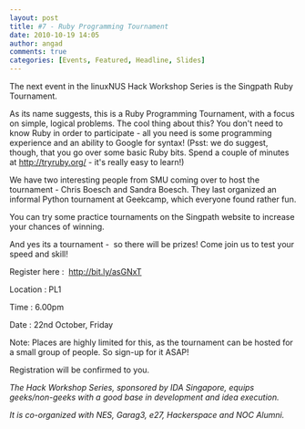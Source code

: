 ```yaml
---
layout: post
title: #7 - Ruby Programming Tournament
date: 2010-10-19 14:05
author: angad
comments: true
categories: [Events, Featured, Headline, Slides]
---
```

<div id="_mcePaste" style="position: absolute; left: -10000px; top: 0px; width: 1px; height: 1px; overflow-x: hidden; overflow-y: hidden;">The next event in the linuxNUS Hack Workshop Series is the Singpath Ruby Tournament.</div>
<div id="_mcePaste" style="position: absolute; left: -10000px; top: 0px; width: 1px; height: 1px; overflow-x: hidden; overflow-y: hidden;">As its name suggests, this is a Ruby Programming Tournament, with a focus on simple, logical problems. The cool thing about this? You don't need to know Ruby in order to participate - all you need is some programming experience and an ability to Google for syntax! (Psst: we do suggest, though, that you go over some basic Ruby bits. Spend a couple of minutes at http://tryruby.org/ - it's really easy to learn!)</div>
<div id="_mcePaste" style="position: absolute; left: -10000px; top: 0px; width: 1px; height: 1px; overflow-x: hidden; overflow-y: hidden;">We have two interesting people from SMU coming over to host the tournament - Chris Boesch and Sandra Boesch. They last organized an informal Python tournament at Geekcamp, which everyone found rather fun.</div>
<div id="_mcePaste" style="position: absolute; left: -10000px; top: 0px; width: 1px; height: 1px; overflow-x: hidden; overflow-y: hidden;">You can try some practice tournaments on the Singpath website to increase your chances of winning.</div>
<div id="_mcePaste" style="position: absolute; left: -10000px; top: 0px; width: 1px; height: 1px; overflow-x: hidden; overflow-y: hidden;">And yes its a tournament -  so there will be prizes! Come join us to test your speed and skill!</div>
<div id="_mcePaste" style="position: absolute; left: -10000px; top: 0px; width: 1px; height: 1px; overflow-x: hidden; overflow-y: hidden;">Register here :  http://bit.ly/asGNxT</div>
<div id="_mcePaste" style="position: absolute; left: -10000px; top: 0px; width: 1px; height: 1px; overflow-x: hidden; overflow-y: hidden;">Location : Will be confirmed to those who register.</div>
<div id="_mcePaste" style="position: absolute; left: -10000px; top: 0px; width: 1px; height: 1px; overflow-x: hidden; overflow-y: hidden;">Time : 6.00pm</div>
<div id="_mcePaste" style="position: absolute; left: -10000px; top: 0px; width: 1px; height: 1px; overflow-x: hidden; overflow-y: hidden;">Date : 22nd October, Friday</div>
<div id="_mcePaste" style="position: absolute; left: -10000px; top: 0px; width: 1px; height: 1px; overflow-x: hidden; overflow-y: hidden;">Note: Places are highly limited for this, as the tournament can be hosted for a small group of people. So sign-up for it ASAP!</div>
<div id="_mcePaste" style="position: absolute; left: -10000px; top: 0px; width: 1px; height: 1px; overflow-x: hidden; overflow-y: hidden;">Registration will be confirmed to you.</div>
The next event in the linuxNUS Hack Workshop Series is the Singpath Ruby Tournament.

As its name suggests, this is a Ruby Programming Tournament, with a focus on simple, logical problems. The cool thing about this? You don't need to know Ruby in order to participate - all you need is some programming experience and an ability to Google for syntax! (Psst: we do suggest, though, that you go over some basic Ruby bits. Spend a couple of minutes at http://tryruby.org/ - it's really easy to learn!)

We have two interesting people from SMU coming over to host the tournament - Chris Boesch and Sandra Boesch. They last organized an informal Python tournament at Geekcamp, which everyone found rather fun.

You can try some practice tournaments on the Singpath website to increase your chances of winning.

And yes its a tournament -  so there will be prizes! Come join us to test your speed and skill!

Register here :  <a href="http://bit.ly/asGNxT">http://bit.ly/asGNxT</a>

Location : PL1

Time : 6.00pm

Date : 22nd October, Friday

Note: Places are highly limited for this, as the tournament can be hosted for a small group of people. So sign-up for it ASAP!

Registration will be confirmed to you.

<em>The Hack Workshop Series, sponsored by IDA Singapore, equips geeks/non-geeks with a good base in development and idea execution.

It is co-organized with NES, Garag3, e27, Hackerspace and NOC Alumni.</em>
